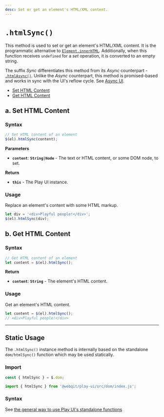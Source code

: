 ```yaml
---
desc: Set or get an element's HTML/XML content.
---
```

# `.htmlSync()`

This method is used to set or get an element's HTML/XML content. It is the programmatic alternative to [`Element.innerHTML`](https://developer.mozilla.org/en-US/docs/Web/API/Element/innerHTML). Additionally, when this function receives `undefined` for a *set* operation, it is converted to an empty string.

The suffix *Sync* differentiates this method from its *Async* counterpart - [`.htmlAsync()`](../htmlasync). Unlike the *Async* counterpart, this method is promised-based and works in sync with the UI's reflow cycle. See [Async UI](../../concepts#async-ui).

+ [Set HTML Content](#a-set-html-content)
+ [Get HTML Content](#b-get-html-content)

## a. Set HTML Content

### Syntax

```js
// Set HTML content of an element
$(el).htmlSync(content);
```

**Parameters**

+ **`content`**: **`String|Node`** - The text or HTML content, or some DOM node, to set.

**Return**

+ **`this`** - The Play UI instance.

### Usage

Replace an element's content with some HTML markup.

```js
let div = '<div>Playful people!</div>';
$(el).htmlSync(div);
```

## b. Get HTML Content

### Syntax

```js
// Get HTML content of an element
let content = $(el).htmlSync();
```

**Return**

+ **`content`**: **`String`** - The element's HTML content.

### Usage

Get an element's HTML content.

```js
let content = $(el).htmlSync();
// <div>Playful people!</div>
```

------

## Static Usage

The `.htmlSync()` instance method is internally based on the standalone `dom/htmlSync()` function which may be used statically.

### Import

```js
const { htmlSync } = $.dom;
```
```js
import { htmlSync } from '@webqit/play-ui/src/dom/index.js';
```

### Syntax

See [the general way to use Play UI's standalone functions](../../../overview#use-as-descrete-utilities)
